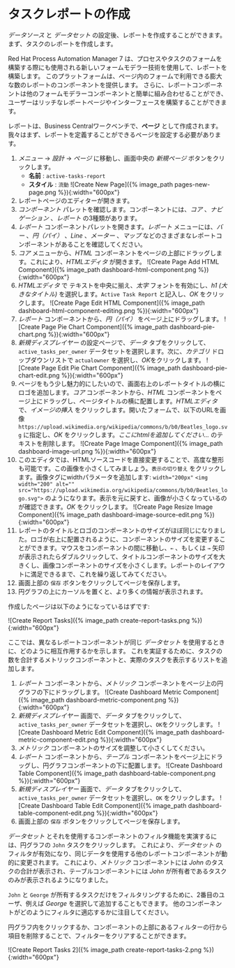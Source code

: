 # タスクレポートの作成

*データソース* と *データセット* の設定後、レポートを作成することができます。まず、タスクのレポートを作成します。

Red Hat Process Automation Manager 7 は、プロセスやタスクのフォームを構築する際にも使用される新しいフォームモデラー技術を使用して、レポートを構築します。
このプラットフォームは、ページ内のフォームで利用できる膨大な数のレポートのコンポーネントを提供します。
さらに、レポートコンポーネントは他のフォームモデラーコンポーネントと簡単に組み合わせることができ、ユーザーはリッチなレポートページやインターフェースを構築することができます。

レポートは、Business Centralワークベンチで、**ページ** として作成されます。我々はまず、レポートを定義することができるページを設定する必要があります。

1. *メニュー* -> *設計* -> *ページ* に移動し、画面中央の *新規ページ* ボタンをクリックします。
    - **名前** : `active-tasks-report`
    - **スタイル** : `流動`
![Create New Page]({% image_path pages-new-page.png %}){:width="600px"}
1. レポートページのエディターが開きます。
2. *コンポーネント* パレットを確認します。コンポーネントには、*コア* 、*ナビゲーション* 、*レポート* の3種類があります。
3. *レポート* コンポーネントパレットを開きます。*レポート* メニューには、*バー* 、*円（パイ）* 、*Line* 、*メーター* 、*マップ* などのさまざまなレポートコンポーネントがあることを確認してください。
4. *コア* メニューから、*HTML* コンポーネントをページの上部にドラッグします。これにより、*HTMLエディタ* が開きます。
![Create Page Add HTML Component]({% image_path dashboard-html-component.png %}){:width="600px"}
6. *HTMLエディタ* で テキストを中央に揃え、*太字* フォントを有効にし、*h1 (大きなタイトル)* を選択します。`Active Task Report` と記入し、*OK* をクリックします。
![Create Page Edit HTML Component]({% image_path dashboard-html-component-editing.png %}){:width="600px"}
7. *レポート* コンポーネントから、*円（パイ）* をページ上にドラッグします。
![Create Page Pie Chart Component]({% image_path dashboard-pie-chart.png %}){:width="600px"}
8. *新規ディスプレイヤー* の設定ページで、*データ* タブをクリックして、`active_tasks_per_owner` データセットを選択します。次に、*カテゴリ* ドロップダウンリストで `actualowner` を選択し、*OK*をクリックします。
![Create Page Edit Pie Chart Component]({% image_path dashboard-pie-chart-edit.png %}){:width="600px"}
9. ページをもう少し魅力的にしたいので、画面右上のレポートタイトルの横にロゴを追加します。*コア* コンポーネントから、*HTML* コンポーネントをページ上にドラッグし、ページタイトルの横に配置します。*HTMLエディタ* で、*イメージの挿入* をクリックします。開いたフォームで、以下のURLを画像 `https://upload.wikimedia.org/wikipedia/commons/b/b0/Beatles_logo.svg` に指定し、*OK* をクリックします。*ここにhtmlを追加してください...* のテキストを削除します。
![Create Page Image Component]({% image_path dashboard-image-url.png %}){:width="600px"}
10. このエディタでは、HTMLソースコードを直接変更することで、高度な整形も可能です。この画像を小さくしてみましょう。`表示の切り替え` をクリックします。画像タグにwidthパラメータを追加します: `width="200px"`  `<img width="200" alt="" src="https://upload.wikimedia.org/wikipedia/commons/b/b0/Beatles_logo.svg">` のようになります。表示を元に戻すと、画像が小さくなっているのが確認できます。*OK* をクリックします。
![Create Page Resize Image Component]({% image_path dashboard-image-source-edit.png %}){:width="600px"}
11. レポートのタイトルとロゴのコンポーネントのサイズがほぼ同じになりました。ロゴが右上に配置されるように、コンポーネントのサイズを変更することができます。マウスをコンポーネントの間に移動し、`←` 、もしくは `→` 矢印が表示されたらダブルクリックして、タイトルコンポーネントのサイズを大きくし、画像コンポーネントのサイズを小さくします。レポートのレイアウトに満足できるまで、これを繰り返してみてください。
12. 画面上部の `保存` ボタンをクリックしてページを保存します。
13. 円グラフの上にカーソルを置くと、より多くの情報が表示されます。

作成したページは以下のようになっているはずです:

![Create Report Tasks]({% image_path create-report-tasks.png %}){:width="600px"}

ここでは、異なるレポートコンポーネントが同じ *データセット* を使用するときに、どのように相互作用するかを示します。
これを実証するために、タスクの数を合計するメトリックコンポーネントと、実際のタスクを表示するリストを追加します。

1. *レポート* コンポーネントから、*メトリック* コンポーネントをページ上の円グラフの下にドラッグします。
![Create Dashboard Metric Component]({% image_path dashboard-metric-component.png %}){:width="600px"}
2. *新規ディスプレイヤー* 画面で、*データ* タブをクリックして、`active_tasks_per_owner` データセットを選択し、`OK`をクリックします。
![Create Dashboard Metric Edit Component]({% image_path dashboard-metric-component-edit.png %}){:width="600px"}
3. *メトリック* コンポーネントのサイズを調整して小さくしてください。
4. *レポート* コンポーネントから、*テーブル* コンポーネントをページ上にドラッグし、円グラフコンポーネントの下に配置します。
![Create Dashboard Table Component]({% image_path dashboard-table-component.png %}){:width="600px"}
5. *新規ディスプレイヤー* 画面で、*データ* タブをクリックして、`active_tasks_per_owner` データセットを選択し、`OK` をクリックします。
![Create Dashboard Table Edit Component]({% image_path dashboard-table-component-edit.png %}){:width="600px"}
6. 画面上部の `保存` ボタンをクリックしてページを保存します。

*データセット* とそれを使用するコンポーネントのフィルタ機能を実演するには、円グラフの `John` タスクをクリックします。
これにより、*データセット* のフィルタが有効になり、同じデータを使用する他のレポートコンポーネントが動的に変更されます。
これにより、*メトリック* コンポーネントには *John* のタスクの合計が表示され、テーブルコンポーネントには *John* が所有者であるタスクのみが表示されるようになりました。

`John` と `George` が所有するタスクだけをフィルタリングするために、2番目のユーザ、例えば *George* を選択して追加することもできます。
他のコンポーネントがどのようにフィルタに適応するかに注目してください。

円グラフ内をクリックするか、コンポーネントの上部にあるフィルターの行から項目を削除することで、フィルターをクリアすることができます。

![Create Report Tasks 2]({% image_path create-report-tasks-2.png %}){:width="600px"}
